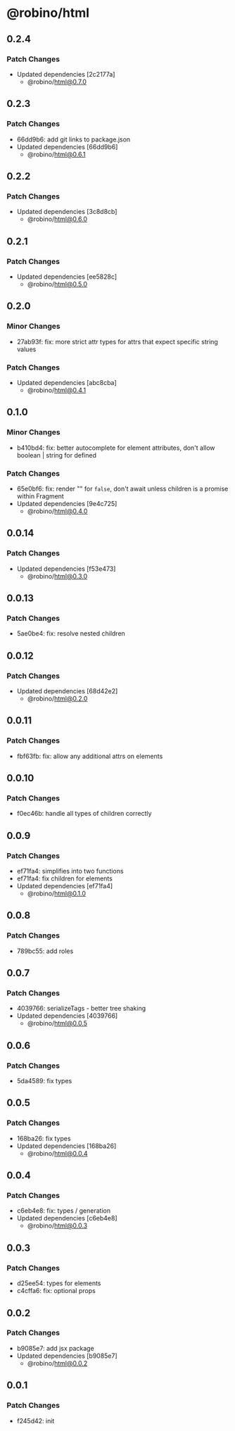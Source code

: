 # @robino/html

## 0.2.4

### Patch Changes

- Updated dependencies [2c2177a]
  - @robino/html@0.7.0

## 0.2.3

### Patch Changes

- 66dd9b6: add git links to package.json
- Updated dependencies [66dd9b6]
  - @robino/html@0.6.1

## 0.2.2

### Patch Changes

- Updated dependencies [3c8d8cb]
  - @robino/html@0.6.0

## 0.2.1

### Patch Changes

- Updated dependencies [ee5828c]
  - @robino/html@0.5.0

## 0.2.0

### Minor Changes

- 27ab93f: fix: more strict attr types for attrs that expect specific string values

### Patch Changes

- Updated dependencies [abc8cba]
  - @robino/html@0.4.1

## 0.1.0

### Minor Changes

- b410bd4: fix: better autocomplete for element attributes, don't allow boolean | string for defined

### Patch Changes

- 65e0bf6: fix: render "" for `false`, don't await unless children is a promise within Fragment
- Updated dependencies [9e4c725]
  - @robino/html@0.4.0

## 0.0.14

### Patch Changes

- Updated dependencies [f53e473]
  - @robino/html@0.3.0

## 0.0.13

### Patch Changes

- 5ae0be4: fix: resolve nested children

## 0.0.12

### Patch Changes

- Updated dependencies [68d42e2]
  - @robino/html@0.2.0

## 0.0.11

### Patch Changes

- fbf63fb: fix: allow any additional attrs on elements

## 0.0.10

### Patch Changes

- f0ec46b: handle all types of children correctly

## 0.0.9

### Patch Changes

- ef71fa4: simplifies into two functions
- ef71fa4: fix children for elements
- Updated dependencies [ef71fa4]
  - @robino/html@0.1.0

## 0.0.8

### Patch Changes

- 789bc55: add roles

## 0.0.7

### Patch Changes

- 4039766: serializeTags - better tree shaking
- Updated dependencies [4039766]
  - @robino/html@0.0.5

## 0.0.6

### Patch Changes

- 5da4589: fix types

## 0.0.5

### Patch Changes

- 168ba26: fix types
- Updated dependencies [168ba26]
  - @robino/html@0.0.4

## 0.0.4

### Patch Changes

- c6eb4e8: fix: types / generation
- Updated dependencies [c6eb4e8]
  - @robino/html@0.0.3

## 0.0.3

### Patch Changes

- d25ee54: types for elements
- c4cffa6: fix: optional props

## 0.0.2

### Patch Changes

- b9085e7: add jsx package
- Updated dependencies [b9085e7]
  - @robino/html@0.0.2

## 0.0.1

### Patch Changes

- f245d42: init
